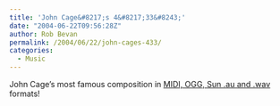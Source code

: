 ```yaml
---
title: 'John Cage&#8217;s 4&#8217;33&#8243;'
date: "2004-06-22T09:56:28Z"
author: Rob Bevan
permalink: /2004/06/22/john-cages-433/
categories:
  - Music
---
```

John Cage&#8217;s most famous composition in [MIDI, OGG, Sun .au and .wav][1] formats!

 [1]: http://interglacial.com/~sburke/stuff/cage_433.html
